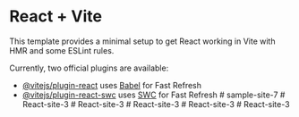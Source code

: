 # React + Vite

This template provides a minimal setup to get React working in Vite with HMR and some ESLint rules.

Currently, two official plugins are available:

- [@vitejs/plugin-react](https://github.com/vitejs/vite-plugin-react/blob/main/packages/plugin-react/README.md) uses [Babel](https://babeljs.io/) for Fast Refresh
- [@vitejs/plugin-react-swc](https://github.com/vitejs/vite-plugin-react-swc) uses [SWC](https://swc.rs/) for Fast Refresh
#   s a m p l e - s i t e - 7  
 #   R e a c t - s i t e - 3  
 #   R e a c t - s i t e - 3  
 #   R e a c t - s i t e - 3  
 #   R e a c t - s i t e - 3  
 #   R e a c t - s i t e - 3  
 